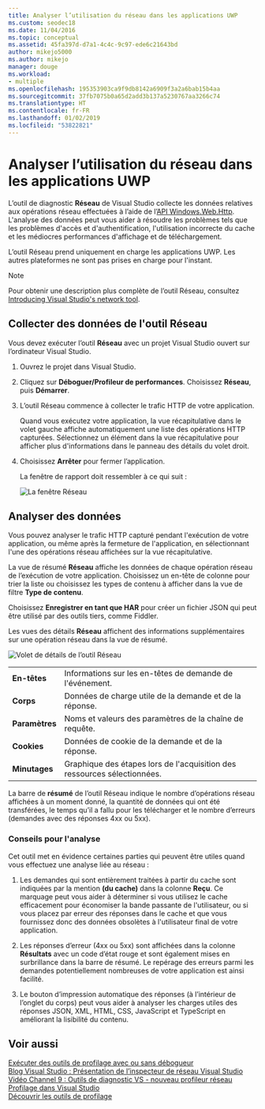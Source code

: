 ```yaml
---
title: Analyser l’utilisation du réseau dans les applications UWP
ms.custom: seodec18
ms.date: 11/04/2016
ms.topic: conceptual
ms.assetid: 45fa397d-d7a1-4c4c-9c97-ede6c21643bd
author: mikejo5000
ms.author: mikejo
manager: douge
ms.workload:
- multiple
ms.openlocfilehash: 195353903ca9f9db8142a6909f3a2a6bab15b4aa
ms.sourcegitcommit: 37fb7075b0a65d2add3b137a5230767aa3266c74
ms.translationtype: HT
ms.contentlocale: fr-FR
ms.lasthandoff: 01/02/2019
ms.locfileid: "53822821"
---
```

# <a name="analyze-network-usage-in-uwp-apps"></a>Analyser l’utilisation du réseau dans les applications UWP
L’outil de diagnostic **Réseau** de Visual Studio collecte les données relatives aux opérations réseau effectuées à l’aide de l’[API Windows.Web.Http](/uwp/api/windows.web.http). L'analyse des données peut vous aider à résoudre les problèmes tels que les problèmes d'accès et d'authentification, l'utilisation incorrecte du cache et les médiocres performances d'affichage et de téléchargement.  
  
 L’outil Réseau prend uniquement en charge les applications UWP. Les autres plateformes ne sont pas prises en charge pour l'instant.  
  
> [!NOTE]
>  Pour obtenir une description plus complète de l’outil Réseau, consultez [Introducing Visual Studio's network tool](https://blogs.msdn.microsoft.com/visualstudio/2015/05/04/introducing-visual-studios-network-tool/).  
  
## <a name="collect-network-tool-data"></a>Collecter des données de l'outil Réseau  
 Vous devez exécuter l’outil **Réseau** avec un projet Visual Studio ouvert sur l’ordinateur Visual Studio.  
  
1. Ouvrez le projet dans Visual Studio.  
  
2. Cliquez sur **Déboguer/Profileur de performances**. Choisissez **Réseau**, puis **Démarrer**.  
  
3. L’outil Réseau commence à collecter le trafic HTTP de votre application.  
  
    Quand vous exécutez votre application, la vue récapitulative dans le volet gauche affiche automatiquement une liste des opérations HTTP capturées. Sélectionnez un élément dans la vue récapitulative pour afficher plus d'informations dans le panneau des détails du volet droit.  
  
4. Choisissez **Arrêter** pour fermer l’application.  
  
   La fenêtre de rapport doit ressembler à ce qui suit :  
  
   ![La fenêtre Réseau](../profiling/media/network_fullwindow.png "NETWORK_FullWindow")  
  
## <a name="analyze-data"></a>Analyser des données  
 Vous pouvez analyser le trafic HTTP capturé pendant l'exécution de votre application, ou même après la fermeture de l'application, en sélectionnant l'une des opérations réseau affichées sur la vue récapitulative.  
  
 La vue de résumé **Réseau** affiche les données de chaque opération réseau de l’exécution de votre application. Choisissez un en-tête de colonne pour trier la liste ou choisissez les types de contenu à afficher dans la vue de filtre **Type de contenu**.  
  
 Choisissez **Enregistrer en tant que HAR** pour créer un fichier JSON qui peut être utilisé par des outils tiers, comme Fiddler.  
  
 Les vues des détails **Réseau** affichent des informations supplémentaires sur une opération réseau dans la vue de résumé.  
  
 ![Volet de détails de l’outil Réseau](../profiling/media/network_detailsviewpane.png "NETWORK_DetailsViewPane")  
  
|||  
|-|-|  
|**En-têtes**|Informations sur les en-têtes de demande de l'événement.|  
|**Corps**|Données de charge utile de la demande et de la réponse.|  
|**Paramètres**|Noms et valeurs des paramètres de la chaîne de requête.|  
|**Cookies**|Données de cookie de la demande et de la réponse.|  
|**Minutages**|Graphique des étapes lors de l'acquisition des ressources sélectionnées.|  
  
 La barre de **résumé** de l’outil Réseau indique le nombre d’opérations réseau affichées à un moment donné, la quantité de données qui ont été transférées, le temps qu’il a fallu pour les télécharger et le nombre d’erreurs (demandes avec des réponses 4xx ou 5xx).  
  
### <a name="analysis-tips"></a>Conseils pour l'analyse  
 Cet outil met en évidence certaines parties qui peuvent être utiles quand vous effectuez une analyse liée au réseau :  
  
1.  Les demandes qui sont entièrement traitées à partir du cache sont indiquées par la mention **(du cache)** dans la colonne **Reçu**. Ce marquage peut vous aider à déterminer si vous utilisez le cache efficacement pour économiser la bande passante de l'utilisateur, ou si vous placez par erreur des réponses dans le cache et que vous fournissez donc des données obsolètes à l'utilisateur final de votre application.  
  
2.  Les réponses d’erreur (4xx ou 5xx) sont affichées dans la colonne **Résultats** avec un code d’état rouge et sont également mises en surbrillance dans la barre de résumé. Le repérage des erreurs parmi les demandes potentiellement nombreuses de votre application est ainsi facilité.  
  
3.  Le bouton d’impression automatique des réponses (à l’intérieur de l’onglet du corps) peut vous aider à analyser les charges utiles des réponses JSON, XML, HTML, CSS, JavaScript et TypeScript en améliorant la lisibilité du contenu.  
  
## <a name="see-also"></a>Voir aussi  
 [Exécuter des outils de profilage avec ou sans débogueur](../profiling/running-profiling-tools-with-or-without-the-debugger.md)  
 [Blog Visual Studio : Présentation de l’inspecteur de réseau Visual Studio](http://go.microsoft.com/fwlink/?LinkId=535022)   
 [Vidéo Channel 9 : Outils de diagnostic VS - nouveau profileur réseau](https://channel9.msdn.com/Series/ConnectOn-Demand/206)  
 [Profilage dans Visual Studio](../profiling/index.md)  
 [Découvrir les outils de profilage](../profiling/profiling-feature-tour.md)
